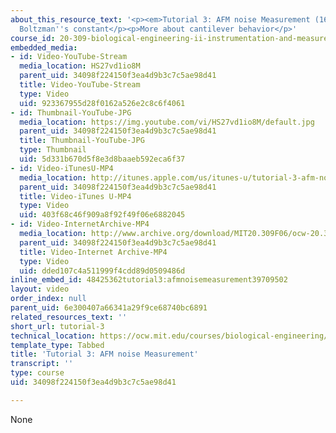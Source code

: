 ```yaml
---
about_this_resource_text: '<p><em>Tutorial 3: AFM noise Measurement (16 min.)</em></p><p>Estimating
  Boltzman''s constant</p><p>More about cantilever behavior</p>'
course_id: 20-309-biological-engineering-ii-instrumentation-and-measurement-fall-2006
embedded_media:
- id: Video-YouTube-Stream
  media_location: HS27vd1io8M
  parent_uid: 34098f224150f3ea4d9b3c7c5ae98d41
  title: Video-YouTube-Stream
  type: Video
  uid: 923367955d28f0162a526e2c8c6f4061
- id: Thumbnail-YouTube-JPG
  media_location: https://img.youtube.com/vi/HS27vd1io8M/default.jpg
  parent_uid: 34098f224150f3ea4d9b3c7c5ae98d41
  title: Thumbnail-YouTube-JPG
  type: Thumbnail
  uid: 5d331b670d5f8e3d8baaeb592eca6f37
- id: Video-iTunesU-MP4
  media_location: http://itunes.apple.com/us/itunes-u/tutorial-3-afm-noise-measurement/id535243793?i=116739003
  parent_uid: 34098f224150f3ea4d9b3c7c5ae98d41
  title: Video-iTunes U-MP4
  type: Video
  uid: 403f68c46f909a8f92f49f06e6882045
- id: Video-InternetArchive-MP4
  media_location: http://www.archive.org/download/MIT20.309F06/ocw-20.309-2007-07-13-tutorial_300k.mp4
  parent_uid: 34098f224150f3ea4d9b3c7c5ae98d41
  title: Video-Internet Archive-MP4
  type: Video
  uid: dded107c4a511999f4cdd89d0509486d
inline_embed_id: 48425362tutorial3:afmnoisemeasurement39709502
layout: video
order_index: null
parent_uid: 6e300407a66341a29f9ce68740bc6891
related_resources_text: ''
short_url: tutorial-3
technical_location: https://ocw.mit.edu/courses/biological-engineering/20-309-biological-engineering-ii-instrumentation-and-measurement-fall-2006/tools/tutorial-3
template_type: Tabbed
title: 'Tutorial 3: AFM noise Measurement'
transcript: ''
type: course
uid: 34098f224150f3ea4d9b3c7c5ae98d41

---
```

None